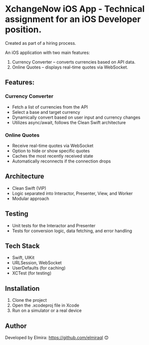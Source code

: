 # XchangeNow iOS App -  Technical assignment for an iOS Developer position.  

Created as part of a hiring process.

An iOS application with two main features:

1. Currency Converter – converts currencies based on API data.
2. Online Quotes – displays real-time quotes via WebSocket.

## Features:

### Currency Converter
- Fetch a list of currencies from the API
- Select a base and target currency
- Dynamically convert based on user input and currency changes
- Utilizes async/await, follows the Clean Swift architecture

### Online Quotes
- Receive real-time quotes via WebSocket
- Option to hide or show specific quotes
- Caches the most recently received state
- Automatically reconnects if the connection drops

## Architecture
- Clean Swift (VIP)
- Logic separated into Interactor, Presenter, View, and Worker
- Modular approach

## Testing
- Unit tests for the Interactor and Presenter
- Tests for conversion logic, data fetching, and error handling

## Tech Stack
- Swift, UIKit
- URLSession, WebSocket
- UserDefaults (for caching)
- XCTest (for testing)

## Installation
1. Clone the project
2. Open the .xcodeproj file in Xcode
3. Run on a simulator or a real device

## Author

Developed by Elmira: https://github.com/elmiraql 😊
